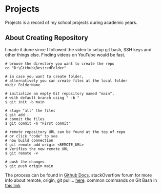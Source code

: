 # Projects
Projects is a record of my school projects during academic years.


## About Creating Repository
I made it done since I followed the video to setup git bash, SSH keys and other things else. Finding videos on YouTube would be fast.

```
# browse the directory you want to create the repo
cd "D:\Github\DesiredFolder"

# in case you want to create folder, 
# alternatively you can create files at the local folder
mkdir FolderName

# initialize an empty Git repository named "main", 
# with default branch using " -b "
$ git init -b main

# stage "all" the files
$ git add .
# commit the files
$ git commit -m "First commit"

# remote repository URL can be found at the top of repo
# or click "code" to see
# now build connection 
$ git remote add origin <REMOTE_URL>
# Verifies the new remote URL
$ git remote -v

# push the changes 
$ git push origin main

```

The process can be found in [Github Docs][github-docs-link].
stackOverflow forum for more info about remote, origin, git pull... [here][stackoverflow-link].
common commands on Git Bash in [this link][toolsqa-link]

[github-docs-link]:https://docs.github.com/en/migrations/importing-source-code/using-the-command-line-to-import-source-code/adding-locally-hosted-code-to-github
[stackoverflow-link]:https://stackoverflow.com/questions/37741924/git-remote-v-shows-fetch-and-push-twice-once-for-github-and-once-for
[toolsqa-link]: https://www.toolsqa.com/git/common-directory-commands-on-git-bash/



